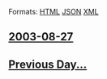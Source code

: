 
Formats: [HTML](2003/08/27/index.html)  [JSON](2003/08/27/index.json)  [XML](2003/08/27/index.xml)  

## [2003-08-27](/news/2003/08/27/index.md)

## [Previous Day...](/news/2003/08/26/index.md)

